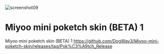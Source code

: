 ![screenshot09](https://user-images.githubusercontent.com/25871524/150566451-0808fa63-ba24-4d6d-ac3c-679ee161be55.png)

# Miyoo mini poketch skin (BETA) 1
 Miyoo mini poketch skin (BETA) 1
https://github.com/DogWav3/Miyoo-mini-poketch-skin/releases/tag/Pok%C3%A9tch_Release

